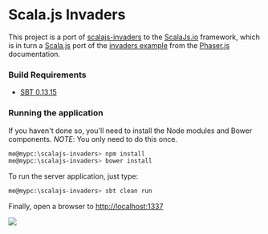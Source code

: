 Scala.js Invaders
=================

This project is a port of [scalajs-invaders](https://github.com/adrobisch/scalajs-invaders) to the 
[ScalaJs.io](https://github.com/ldaniels528/scalajs.io) framework, which is in turn a 
[Scala.js](http://scala-js.org) port of the [invaders example](http://phaser.io/examples/v2/games/invaders) from the 
[Phaser.js](http://phaser.io/) documentation. 

### Build Requirements

* [SBT 0.13.15](http://www.scala-sbt.org/download.html)

### Running the application

If you haven't done so, you'll need to install the Node modules and Bower components.
*NOTE*: You only need to do this once.

```bash
me@mypc:\scalajs-invaders> npm install
me@mypc:\scalajs-invaders> bower install
```

To run the server application, just type:

```bash
me@mypc:\scalajs-invaders> sbt clean run
```
 
Finally, open a browser to [http://localhost:1337]([http://localhost:1337) 
 
<img src="https://github.com/ldaniels528/scalajs-invaders/blob/master/Invaders.png">